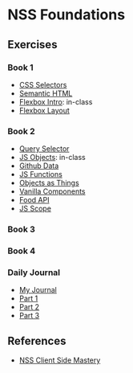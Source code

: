 # NSS Foundations

## Exercises

### Book 1
- [CSS Selectors](/css-selectors)
- [Semantic HTML](/semantic-html)
- [Flexbox Intro](/flexbox-intro): in-class
- [Flexbox Layout](/flexbox-layout)

### Book 2
- [Query Selector](/query-selector)
- [JS Objects](/js-objects): in-class
- [Github Data](/js-objects)
- [JS Functions](/js-functions)
- [Objects as Things](/objects-as-things)
- [Vanilla Components](/vanilla-components)
- [Food API](/food-api)
- [JS Scope](/js-scope)

### Book 3

### Book 4

### Daily Journal
- [My Journal](/daily-journal)
- [Part 1](https://github.com/nashville-software-school/client-side-mastery/blob/master/book-1-the-novice/chapters/DAILY_JOURNAL_STATIC_LAYOUT.md)
- [Part 2](https://github.com/nashville-software-school/client-side-mastery/blob/master/book-2-the-neophyte/chapters/DAILY_JOURNAL_OBJECT_DOM.md)
- [Part 3](https://github.com/nashville-software-school/client-side-mastery/blob/master/book-2-the-neophyte/chapters/DAILY_JOURNAL_DATA_DOM.md)

## References
- [NSS Client Side Mastery](https://github.com/nashville-software-school/client-side-mastery)